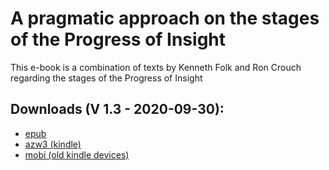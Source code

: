 # A pragmatic approach on the stages of the Progress of Insight

This e-book is a combination of texts by Kenneth Folk and Ron Crouch regarding the stages of the Progress of Insight

## Downloads (V 1.3 - 2020-09-30):

- [epub](https://github.com/ahtrahddis/pragmatic_dharma/raw/main/A%20pragmatic%20approach%20on%20the%20stages%20of%20the%20Progress%20of%20Insight/ebooks/A%20pragmatic%20approach%20on%20the%20stages%20of%20the%20Progress%20of%20Insight.epub)
- [azw3 (kindle)](https://github.com/ahtrahddis/pragmatic_dharma/raw/main/A%20pragmatic%20approach%20on%20the%20stages%20of%20the%20Progress%20of%20Insight/ebooks/A%20pragmatic%20approach%20on%20the%20stages%20of%20the%20Progress%20of%20Insight.azw3)
- [mobi (old kindle devices)](https://github.com/ahtrahddis/pragmatic_dharma/raw/main/A%20pragmatic%20approach%20on%20the%20stages%20of%20the%20Progress%20of%20Insight/ebooks/A%20pragmatic%20approach%20on%20the%20stages%20of%20the%20Progress%20of%20Insight.mobi)
